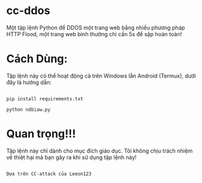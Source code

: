# cc-ddos
Một tập lệnh Python để DDOS một trang web bằng nhiều phương pháp HTTP Flood, một trang web bình thường chỉ cần 5s để sập hoàn toàn!
# Cách Dùng:

Tập lệnh này có thể hoạt động cả trên Windows lẫn Android (Termux), dưới đây là hướng dẫn:

```

pip install requirements.txt

python ndbiaw.py

```

# Quan trọng!!!

Tập lệnh này chỉ dành cho mục đích giáo dục. Tôi không chịu trách nhiệm về thiệt hại mà bạn gây ra khi sử dụng tập lệnh này!

```

Dựa trên CC-attack của Leeon123

```

